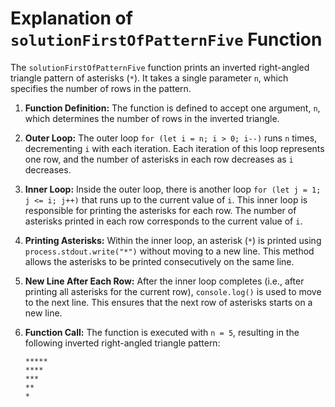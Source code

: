 # Explanation of `solutionFirstOfPatternFive` Function

The `solutionFirstOfPatternFive` function prints an inverted right-angled triangle pattern of asterisks (`*`). It takes a single parameter `n`, which specifies the number of rows in the pattern.

1. **Function Definition:** The function is defined to accept one argument, `n`, which determines the number of rows in the inverted triangle.

2. **Outer Loop:** The outer loop `for (let i = n; i > 0; i--)` runs `n` times, decrementing `i` with each iteration. Each iteration of this loop represents one row, and the number of asterisks in each row decreases as `i` decreases.

3. **Inner Loop:** Inside the outer loop, there is another loop `for (let j = 1; j <= i; j++)` that runs up to the current value of `i`. This inner loop is responsible for printing the asterisks for each row. The number of asterisks printed in each row corresponds to the current value of `i`.

4. **Printing Asterisks:** Within the inner loop, an asterisk (`*`) is printed using `process.stdout.write("*")` without moving to a new line. This method allows the asterisks to be printed consecutively on the same line.

5. **New Line After Each Row:** After the inner loop completes (i.e., after printing all asterisks for the current row), `console.log()` is used to move to the next line. This ensures that the next row of asterisks starts on a new line.

6. **Function Call:** The function is executed with `n = 5`, resulting in the following inverted right-angled triangle pattern:

   ```
   *****
   ****
   ***
   **
   *
   ```
